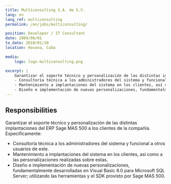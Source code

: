 ```yaml
---
title: Multiconsulting S.A. de S.V.
lang: en
lang_ref: multiconsulting
permalink: /en/jobs/multiconsulting/

position: Developer / IT Consultant
date: 2009/06/01
to_date: 2010/01/20
location: Havana, Cuba

media:
    logo: logo-multiconsulting.png

excerpt: |
    Garantizar el soporte técnico y personalización de las distintas implantaciones del ERP Sage MAS 500 a los clientes de la compañía. Específicamente:
    - Consultoría técnica a los administradores del sistema y funcional a otros usuarios de este.
    - Mantenimiento a implantaciones del sistema en los clientes, así como a las personalizaciones realizadas sobre estas.
    - Diseño e implementación de nuevas personalizaciones, fundamentalmente desarrolladas en Visual Basic 6.0 para Microsoft SQL Server; utilizando las herramientas y el SDK provisto por Sage MAS 500.
---
```


## Responsibilities

Garantizar el soporte técnico y personalización de las distintas implantaciones del ERP Sage MAS 500 a los clientes de la compañía. Específicamente:

- Consultoría técnica a los administradores del sistema y funcional a otros usuarios de este.
- Mantenimiento a implantaciones del sistema en los clientes, así como a las personalizaciones realizadas sobre estas.
- Diseño e implementación de nuevas personalizaciones, fundamentalmente desarrolladas en Visual Basic 6.0 para Microsoft SQL Server; utilizando las herramientas y el SDK provisto por Sage MAS 500.